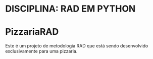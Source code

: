# DISCIPLINA: RAD EM PYTHON

# PizzariaRAD
Este é um projeto de metodologia RAD que está sendo desenvolvido exclusivamente para uma pizzaria. 



